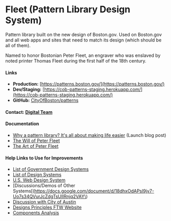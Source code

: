 # Fleet \(Pattern Library Design System\)

Pattern library built on the new design of Boston.gov. Used on Boston.gov and all web apps and sites that need to match its design \(which should be all of them\).

Named to honor Bostonian Peter Fleet, an engraver who was enslaved by noted printer Thomas Fleet during the first half of the 18th century.

#### Links

* **Production:** [https://patterns.boston.gov/](https://patterns.boston.gov/)
* **Dev/Staging:** [https://cob-patterns-staging.herokuapp.com/](https://cob-patterns-staging.herokuapp.com/)
* **GitHub:** [CityOfBoston/patterns](https://github.com/CityOfBoston/patterns)

#### Contact: [Digital Team](mailto:digital@boston.gov)

#### Documentation

* [Why a pattern library? It's all about making life easier](https://www.boston.gov/news/why-pattern-library-its-all-about-making-life-easier) \(Launch blog post\)
* [The Will of Peter Fleet](http://boston1775.blogspot.com/2014/04/the-will-of-peter-fleet.html)
* [The Art of Peter Fleet](http://boston1775.blogspot.com/2014/04/the-art-of-peter-fleet.html)

#### Help Links to Use for Improvements

* [List of Government Design Systems](https://github.com/platformland/government-design-systems/blob/gh-pages/data/design-systems.csv)
* [List of Design Systems](https://clarity.codefor.nl/cbase/patroonbibliotheken-40d645ed91dcf7bacb55f1a5d7b5abc0)
* [U.S. Web Design System](https://designsystem.digital.gov/)
* \[Discussions/Demos of Other Systems\[\(https://docs.google.com/document/d/18dhxOdAPsl9jv7-Uo7s34QVurJcZdgTsUIIRnjq2VAY\)
* [Discussion with City of Austin](https://docs.google.com/document/d/1092_XPV0gpwOvC11wb0Tu_5caMLWvrATMxcynnZwVG8/edit)
* [Designs Principles FTW Website](https://www.designprinciplesftw.com/)
* [Components Analysis](https://docs.google.com/spreadsheets/d/18jZBZfO5CNwEV4MSLPLTSUnBvxQdlp86cT_qI8YqUKM/edit#gid=1512251118)

